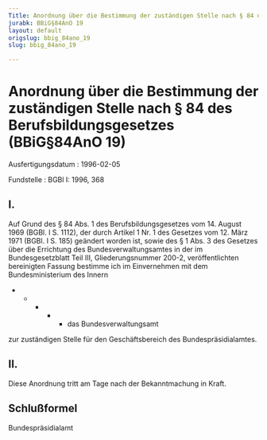 ```yaml
---
Title: Anordnung über die Bestimmung der zuständigen Stelle nach § 84 des Berufsbildungsgesetzes
jurabk: BBiG§84AnO 19
layout: default
origslug: bbig_84ano_19
slug: bbig_84ano_19

---
```


# Anordnung über die Bestimmung der zuständigen Stelle nach § 84 des Berufsbildungsgesetzes (BBiG§84AnO 19)

Ausfertigungsdatum
:   1996-02-05

Fundstelle
:   BGBl I: 1996, 368



## I.

Auf Grund des § 84 Abs. 1 des Berufsbildungsgesetzes vom 14. August 1969 (BGBl. I S. 1112), der durch Artikel 1 Nr. 1 des Gesetzes vom 12. März 1971 (BGBl. I S. 185) geändert worden ist, sowie des § 1 Abs. 3 des Gesetzes über die Errichtung des Bundesverwaltungsamtes in der im Bundesgesetzblatt Teil III, Gliederungsnummer 200-2, veröffentlichten bereinigten Fassung bestimme ich im Einvernehmen mit dem Bundesministerium des Innern

*
    *
        *
            *
                *   das Bundesverwaltungsamt















zur zuständigen Stelle für den Geschäftsbereich des Bundespräsidialamtes.


## II.

Diese Anordnung tritt am Tage nach der Bekanntmachung in Kraft.


## Schlußformel

Bundespräsidialamt

